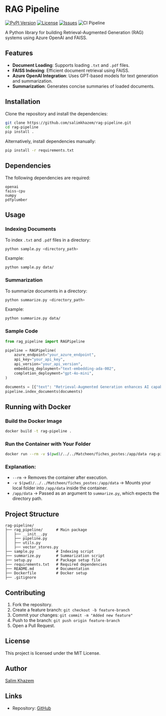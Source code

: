 # RAG Pipeline

[![PyPI Version](https://img.shields.io/pypi/v/rag_pipeline)](https://pypi.org/project/rag_pipeline/)
[![License](https://img.shields.io/github/license/salimkhazem/rag-pipeline)](https://github.com/salimkhazem/rag-pipeline/blob/main/LICENSE)
[![Issues](https://img.shields.io/github/issues/salimkhazem/rag-pipeline)](https://github.com/salimkhazem/rag-pipeline/issues)
![CI Pipeline](https://github.com/salimkhazem/rag-pipeline/actions/workflows/ci.yml/badge.svg)

A Python library for building Retrieval-Augmented Generation (RAG) systems using Azure OpenAI and FAISS.

## Features

- **Document Loading**: Supports loading `.txt` and `.pdf` files.
- **FAISS Indexing**: Efficient document retrieval using FAISS.
- **Azure OpenAI Integration**: Uses GPT-based models for text generation and summarization.
- **Summarization**: Generates concise summaries of loaded documents.

## Installation

Clone the repository and install the dependencies:

```bash
git clone https://github.com/salimkhazem/rag-pipeline.git
cd rag-pipeline
pip install .
```

Alternatively, install dependencies manually:

```bash
pip install -r requirements.txt
```

## Dependencies

The following dependencies are required:

```
openai
faiss-cpu
numpy
pdfplumber
```

## Usage

### Indexing Documents

To index `.txt` and `.pdf` files in a directory:

```bash
python sample.py <directory_path>
```

Example:

```bash
python sample.py data/
```

### Summarization

To summarize documents in a directory:

```bash
python summarize.py <directory_path>
```

Example:

```bash
python summarize.py data/
```

### Sample Code

```python
from rag_pipeline import RAGPipeline

pipeline = RAGPipeline(
    azure_endpoint="your_azure_endpoint",
    api_key="your_api_key",
    api_version="your_api_version",
    embedding_deployment="text-embedding-ada-002",
    completion_deployment="gpt-4o-mini",
)

documents = [{"text": "Retrieval-Augmented Generation enhances AI capabilities."}]
pipeline.index_documents(documents)
```

## Running with Docker

### Build the Docker Image

```bash
docker build -t rag-pipeline .
```

### Run the Container with Your Folder

```bash
docker run --rm -v $(pwd)/../../Matcheen/fiches_postes:/app/data rag-pipeline /app/data
```

### Explanation:

- `--rm` → Removes the container after execution.
- `-v $(pwd)/../../Matcheen/fiches_postes:/app/data` → Mounts your local folder into `/app/data` inside the container.
- `/app/data` → Passed as an argument to `summarize.py`, which expects the directory path.

## Project Structure

```
rag-pipeline/
├── rag_pipeline/      # Main package
│   ├── __init__.py
│   ├── pipeline.py
│   ├── utils.py
│   ├── vector_stores.py
├── sample.py          # Indexing script
├── summarize.py       # Summarization script
├── setup.py           # Package setup file
├── requirements.txt   # Required dependencies
├── README.md          # Documentation
├── Dockerfile         # Docker setup
├── .gitignore
```

## Contributing

1. Fork the repository.
2. Create a feature branch: `git checkout -b feature-branch`
3. Commit your changes: `git commit -m "Added new feature"`
4. Push to the branch: `git push origin feature-branch`
5. Open a Pull Request.

## License

This project is licensed under the MIT License.

## Author

[Salim Khazem](mailto:salim.khazem@talan.com)

## Links

- Repository: [GitHub](https://github.com/salimkhazem/rag-pipeline)
